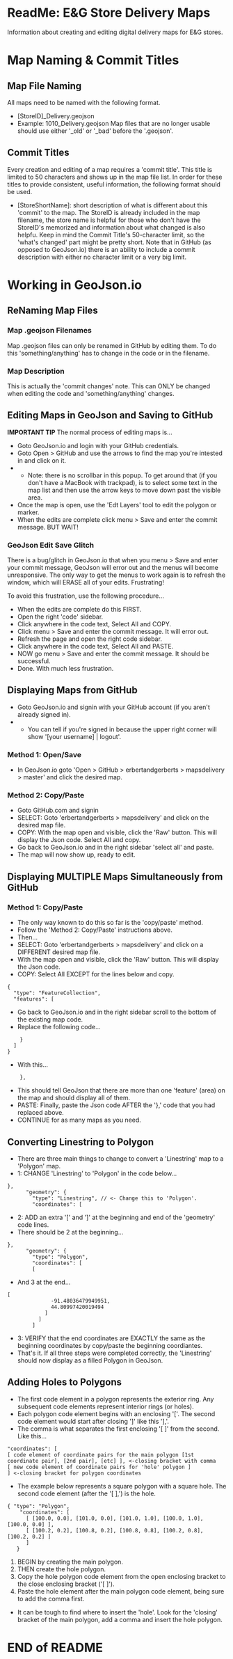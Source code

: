 # ReadMe: E&G Store Delivery Maps
Information about creating and editing digital delivery maps for E&G stores.
# Map Naming & Commit Titles
## Map File Naming
All maps need to be named with the following format.
- [StoreID]\_Delivery.geojson
- Example: 1010_Delivery.geojson
Map files that are no longer usable should use either '\_old' or '\_bad' before the '.geojson'.
## Commit Titles
Every creation and editing of a map requires a 'commit title'. This title is limited to 50 characters and shows up in the map file list. In order for these titles to provide consistent, useful information, the following format should be used.
- [StoreShortName]: short description of what is different about this 'commit' to the map.
The StoreID is already included in the map filename, the store name is helpful for those who don't have the StoreID's memorized and information about what changed is also helpfu. Keep in mind the Commit Title's 50-character limit, so the 'what's changed' part might be pretty short. Note that in GitHub (as opposed to GeoJson.io) there is an ability to include a commit description with either no character limit or a very big limit.
# Working in GeoJson.io
## ReNaming Map Files
### Map .geojson Filenames
Map .geojson files can only be renamed in GitHub by editing them. To do this 'something/anything' has to change in the code or in the filename.
### Map Description
This is actually the 'commit changes' note. This can ONLY be changed when editing the code and 'something/anything' changes.

## Editing Maps in GeoJson and Saving to GitHub
**IMPORTANT TIP**
The normal process of editing maps is...
- Goto GeoJson.io and login with your GitHub credentials.
- Goto Open > GitHub and use the arrows to find the map you're intested in and click on it.
- - Note: there is no scrollbar in this popup. To get around that (if you don't have a MacBook with trackpad), is to select some text in the map list and then use the arrow keys to move down past the visible area.
- Once the map is open, use the 'Edt Layers' tool to edit the polygon or marker.
- When the edits are complete click menu > Save and enter the commit message. BUT WAIT!
### GeoJson Edit Save Glitch
There is a bug/glitch in GeoJson.io that when you menu > Save and enter your commit message, GeoJson will error out and the menus will become unresponsive. The only way to get the menus to work again is to refresh the window, which will ERASE all of your edits. Frustrating!

To avoid this frustration, use the following procedure...
- When the edits are complete do this FIRST.
- Open the right 'code' sidebar.
- Click anywhere in the code text, Select All and COPY.
- Click menu > Save and enter the commit message. It will error out.
- Refresh the page and open the right code sidebar.
- Click anywhere in the code text, Select All and PASTE.
- NOW go menu > Save and enter the commit message. It should be successful.
- Done. With much less frustration.

## Displaying Maps from GitHub
- Goto GeoJson.io and signin with your GitHub account (if you aren't already signed in).
- - You can tell if you're signed in because the upper right corner will show '[your username] | logout'.

### Method 1: Open/Save
- In GeoJson.io goto 'Open > GitHub > erbertandgerberts > mapsdelivery > master' and click the desired map.

### Method 2: Copy/Paste
- Goto GitHub.com and signin
- SELECT: Goto 'erbertandgerberts > mapsdelivery' and click on the desired map file.
- COPY: With the map open and visible, click the 'Raw' button. This will display the Json code. Select All and copy.
- Go back to GeoJson.io and in the right sidebar 'select all' and paste.
- The map will now show up, ready to edit.

## Displaying MULTIPLE Maps Simultaneously from GitHub
### Method 1: Copy/Paste
- The only way known to do this so far is the 'copy/paste' method.
- Follow the 'Method 2: Copy/Paste' instructions above.
- Then...
- SELECT: Goto 'erbertandgerberts > mapsdelivery' and click on a DIFFERENT desired map file.
- With the map open and visible, click the 'Raw' button. This will display the Json code.
- COPY: Select All EXCEPT for the lines below and copy.
```
{
  "type": "FeatureCollection",
  "features": [
```
- Go back to GeoJson.io and in the right sidebar scroll to the bottom of the existing map code.
- Replace the following code...
```
    }
  ]
}
```
- With this...
```
    },
```
- This should tell GeoJson that there are more than one 'feature' (area) on the map and should display all of them.
- PASTE: Finally, paste the Json code AFTER the '},' code that you had replaced above.
- CONTINUE for as many maps as you need.

## Converting Linestring to Polygon
- There are three main things to change to convert a 'Linestring' map to a 'Polygon' map.
- 1: CHANGE 'Linestring' to 'Polygon' in the code below...
```
},
      "geometry": {
        "type": "Linestring", // <- Change this to 'Polygon'.
        "coordinates": [
```
- 2: ADD an extra '[' and ']' at the beginning and end of the 'geometry' code lines.
- There should be 2 at the beginning...
```
},
      "geometry": {
        "type": "Polygon",
        "coordinates": [
        [
```
- And 3 at the end...
```
[
              -91.48036479949951,
              44.80997420019494
            ]
          ]
        ]
```
- 3: VERIFY that the end coordinates are EXACTLY the same as the beginning coordinates by copy/paste the beginning coordiantes.
- That's it. If all three steps were completed correctly, the 'Linestring' should now display as a filled Polygon in GeoJson.

## Adding Holes to Polygons
- The first code element in a polygon represents the exterior ring. Any subsequent code elements represent interior rings (or holes).
- Each polygon code element begins with an enclosing '['. The second code element would start after closing ']' like this '],'.
- The comma is what separates the first enclosing '[ ]' from the second. Like this...
```
"coordinates": [
[ code element of coordinate pairs for the main polygon [1st coordinate pair], [2nd pair], [etc] ], <-closing bracket with comma
[ new code element of coordinate pairs for 'hole' polygon ]
] <-closing bracket for polygon coordinates
```
- The example below represents a square polygon with a square hole. The second code element (after the '[ ],') is the hole.
```
{ "type": "Polygon",
    "coordinates": [
      [ [100.0, 0.0], [101.0, 0.0], [101.0, 1.0], [100.0, 1.0], [100.0, 0.0] ],
      [ [100.2, 0.2], [100.8, 0.2], [100.8, 0.8], [100.2, 0.8], [100.2, 0.2] ]
      ]
   }
```
1. BEGIN by creating the main polygon.
2. THEN create the hole polygon.
3. Copy the hole polygon code element from the open enclosing bracket to the close enclosing bracket ('[ ]').
4. Paste the hole element after the main polygon code element, being sure to add the comma first.
- It can be tough to find where to insert the 'hole'. Look for the 'closing' bracket of the main polygon, add a comma and insert the hole polygon. 

# END of README
